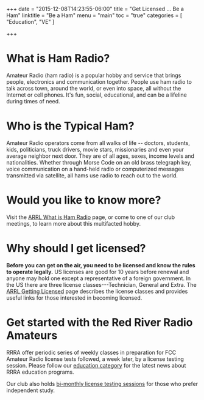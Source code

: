 +++
date = "2015-12-08T14:23:55-06:00"
title = "Get Licensed ... Be a Ham"
linktitle = "Be a Ham"
menu = "main"
toc = "true"
categories = [ "Education", "VE" ]

+++

# What is Ham Radio?

Amateur Radio (ham radio) is a popular hobby and service that brings people,
electronics and communication together. People use ham radio to talk across
town, around the world, or even into space, all without the Internet or cell
phones. It's fun, social, educational, and can be a lifeline during times of
need. 

# Who is the Typical Ham?

Amateur Radio operators come from all walks of life -- doctors, students,
kids, politicians, truck drivers, movie stars, missionaries and even your
average neighbor next door. They are of all ages, sexes, income levels and
nationalities. Whether through Morse Code on an old brass telegraph key, voice
communication on a hand-held radio or computerized messages transmitted via
satellite, all hams use radio to reach out to the world.

# Would you like to know more?

Visit the [ARRL What is Ham Radio](http://www.arrl.org/what-is-ham-radio)
page, or come to one of our club meetings, to learn more about this
multifacted hobby.

# Why should I get licensed?

**Before you can get on the air, you need to be licensed and know the rules to
operate legally.** US licenses are good for 10 years before renewal and anyone
may hold one except a representative of a foreign government. In the US there
are three license classes---Technician, General and Extra. The [ARRL Getting
Licensed](http://www.arrl.org/getting-licensed) page describes the license
classes and provides useful links for those interested in becoming licensed.

# Get started with the Red River Radio Amateurs

RRRA offer periodic series of weekly classes in preparation for FCC Amateur
Radio license tests followed, a week later, by a license testing session.
Please follow our [education category](/categories/education/)
for the latest news about RRRA education programs.

Our club also holds
[bi-monthly license testing sessions](/dates/license-testing/)
for those who prefer independent study.
